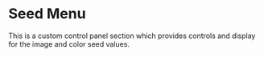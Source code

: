 # Seed Menu
This is a custom control panel section which provides controls and display for the image and color seed values.
